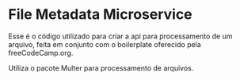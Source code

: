 # File Metadata Microservice

Esse é o código utilizado para criar a api para processamento de um arquivo, feita em conjunto com o boilerplate oferecido pela freeCodeCamp.org.

Utiliza o pacote Multer para processamento de arquivos.
